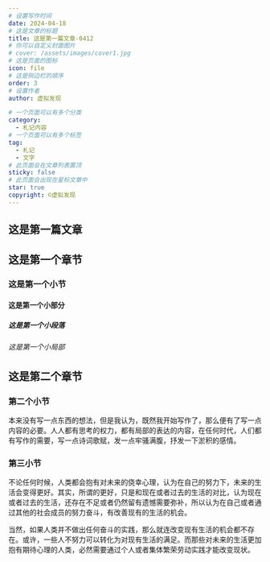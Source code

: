 ```yaml
---
# 设置写作时间
date: 2024-04-18
# 这是文章的标题
title: 这是第一篇文章-0412
# 你可以自定义封面图片
# cover: /assets/images/cover1.jpg
# 这是页面的图标
icon: file
# 这是侧边栏的顺序
order: 3
# 设置作者
author: 虚拟发现

# 一个页面可以有多个分类
category:
  - 札记内容
# 一个页面可以有多个标签
tag:
  - 札记
  - 文字
# 此页面会在文章列表置顶
sticky: false
# 此页面会出现在星标文章中
star: true
copyright: ©虚拟发现
---
```


<!-- more -->


## 这是第一篇文章

## 这是第一个章节

### 这是第一个小节

#### 这是第一个小部分

##### 这是第一个小段落

###### 这是第一个小局部

## 这是第二个章节

### 第二个小节

本来没有写一点东西的想法，但是我认为，既然我开始写作了，那么便有了写一点内容的必要。人人都有思考的权力，都有局部的表达的内容，在任何时代，人们都有写作的需要，写一点诗词歌赋，发一点牢骚满腹，抒发一下淤积的感情。

### 第三小节

不论任何时候，人类都会抱有对未来的侥幸心理，认为在自己的努力下，未来的生活会变得更好。其实，所谓的更好，只是和现在或者过去的生活的对比，认为现在或者过去的生活，还存在不足或者仍然留有遗憾需要弥补，所以认为在自己或者通过其他的社会成员的努力奋斗，有改善现有的生活的机会。

当然，如果人类并不做出任何奋斗的实践，那么就连改变现有生活的机会都不存在。或许，一些人不努力可以转化为对现有生活的满足。而那些对未来的生活更加抱有期待心理的人类，必然需要通过个人或者集体繁荣劳动实践才能改变现状。